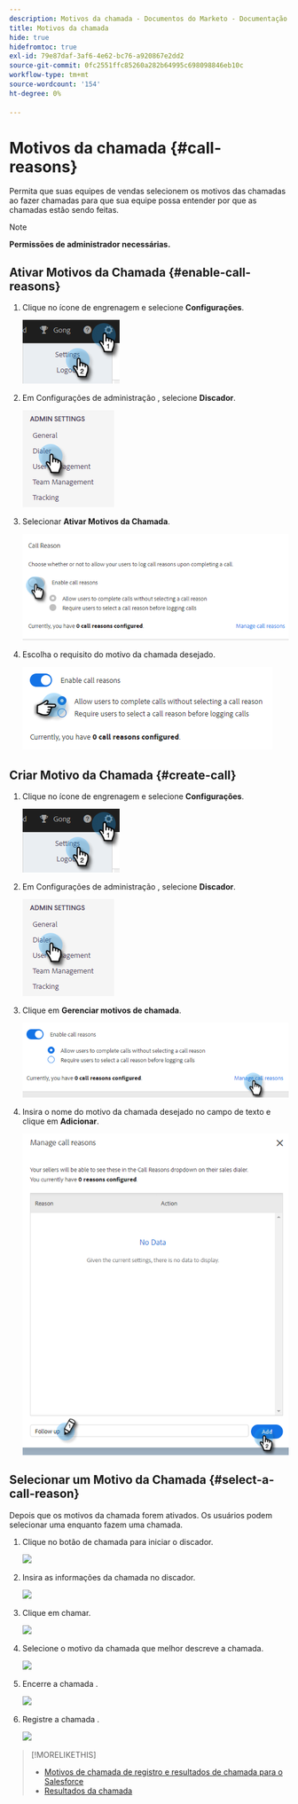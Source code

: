 ```yaml
---
description: Motivos da chamada - Documentos do Marketo - Documentação do produto
title: Motivos da chamada
hide: true
hidefromtoc: true
exl-id: 79e87daf-3af6-4e62-bc76-a920867e2dd2
source-git-commit: 0fc2551ffc85260a282b64995c698098846eb10c
workflow-type: tm+mt
source-wordcount: '154'
ht-degree: 0%

---
```


# Motivos da chamada {#call-reasons}

Permita que suas equipes de vendas selecionem os motivos das chamadas ao fazer chamadas para que sua equipe possa entender por que as chamadas estão sendo feitas.

>[!NOTE]
>
>**Permissões de administrador necessárias.**

## Ativar Motivos da Chamada {#enable-call-reasons}

1. Clique no ícone de engrenagem e selecione **Configurações**.

   ![](assets/call-reasons-1.png)

1. Em Configurações de administração , selecione **Discador**.

   ![](assets/call-reasons-2.png)

1. Selecionar **Ativar Motivos da Chamada**.

   ![](assets/call-reasons-3.png)

1. Escolha o requisito do motivo da chamada desejado.

   ![](assets/call-reasons-4.png)

## Criar Motivo da Chamada {#create-call}

1. Clique no ícone de engrenagem e selecione **Configurações**.

   ![](assets/call-reasons-5.png)

1. Em Configurações de administração , selecione **Discador**.

   ![](assets/call-reasons-6.png)

1. Clique em **Gerenciar motivos de chamada**.

   ![](assets/call-reasons-7.png)

1. Insira o nome do motivo da chamada desejado no campo de texto e clique em **Adicionar**.

   ![](assets/call-reasons-8.png)

## Selecionar um Motivo da Chamada {#select-a-call-reason}

Depois que os motivos da chamada forem ativados. Os usuários podem selecionar uma enquanto fazem uma chamada.

1. Clique no botão de chamada para iniciar o discador.

   ![](assets/call-reasons-.png)

1. Insira as informações da chamada no discador.

   ![](assets/call-reasons-.png)

1. Clique em chamar.

   ![](assets/call-reasons-.png)

1. Selecione o motivo da chamada que melhor descreve a chamada.

   ![](assets/call-reasons-.png)

1. Encerre a chamada .

   ![](assets/call-reasons-.png)

1. Registre a chamada .

   ![](assets/call-reasons-.png)

>[!MORELIKETHIS]
>
>* [Motivos de chamada de registro e resultados de chamada para o Salesforce](/help/marketo/product-docs/marketo-sales-connect/phone/log-call-reasons-and-call-outcomes-to-salesforce.md)
>* [Resultados da chamada](/help/marketo/product-docs/marketo-sales-connect/phone/call-outcomes.md)

